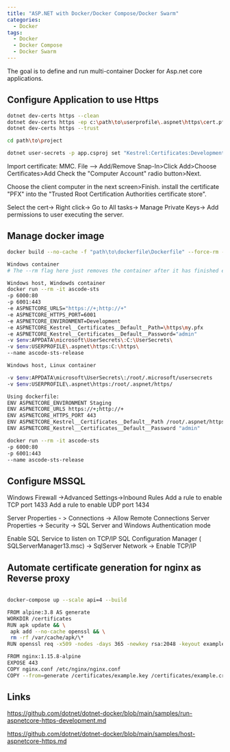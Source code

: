 ```yaml
---
title: "ASP.NET with Docker/Docker Compose/Docker Swarm"
categories:
  - Docker
tags:
  - Docker
  - Docker Compose
  - Docker Swarm
---
```


The goal is to define and run multi-container Docker for Asp.net core applications.

## Configure Application to use Https

```sh
dotnet dev-certs https --clean
dotnet dev-certs https -ep c:\path\to\userprofile\.aspnet\https\cert.pfx -p admin
dotnet dev-certs https --trust

cd path\to\project

dotnet user-secrets -p app.csproj set "Kestrel:Certificates:Development:Password" "admin"
```

Import certificate:
MMC. File --> Add/Remove Snap-In>Click Add>Choose Certificates>Add
Check the "Computer Account" radio button>Next.

Choose the client computer in the next screen>Finish.
install the certificate "PFX" into the "Trusted Root Certification Authorities certificate store".

Select the cert-> Right click-> Go to All tasks-> Manage Private Keys-> Add permissions to user executing the server.

## Manage docker image

```sh
docker build --no-cache -f "path\to\dockerfile\Dockerfile" --force-rm -t ascode-sts "path\to\dockerontext"

Windows container
# The --rm flag here just removes the container after it has finished executing.

Windows host, Windowds container
docker run --rm -it ascode-sts
-p 6000:80
-p 6001:443
-e ASPNETCORE_URLS="https://+;http://+"
-e ASPNETCORE_HTTPS_PORT=6001
-e ASPNETCORE_ENVIRONMENT=Development
-e ASPNETCORE_Kestrel__Certificates__Default__Path=\https\my.pfx
-e ASPNETCORE_Kestrel__Certificates__Default__Password="admin"
-v $env:APPDATA\microsoft\UserSecrets\:C:\UserSecrets\
-v $env:USERPROFILE\.aspnet\https:C:\https\
--name ascode-sts-release

Windows host, Linux container

-v $env:APPDATA\microsoft\UserSecrets\:/root/.microsoft/usersecrets
-v $env:USERPROFILE\.aspnet\https:/root/.aspnet/https/

Using dockerfile:
ENV ASPNETCORE_ENVIRONMENT Staging
ENV ASPNETCORE_URLS https://+;http://+
ENV ASPNETCORE_HTTPS_PORT 443
ENV ASPNETCORE_Kestrel__Certificates__Default__Path /root/.aspnet/https/AsCode.Sts.pfx
ENV ASPNETCORE_Kestrel__Certificates__Default__Password "admin"

docker run --rm -it ascode-sts
-p 6000:80
-p 6001:443
--name ascode-sts-release


```

## Configure MSSQL

Windows Firewall ->Advanced Settings->Inbound Rules
Add a rule to enable TCP port 1433
Add a rule to enable UDP port 1434

Server Properties - > Connections -> Allow Remote Connections
Server Properties -> Security -> SQL Server and Windows Authentication mode

Enable SQL Service to listen on TCP/IP
SQL Configuration Manager ( SQLServerManager13.msc) -> SqlServer Network -> Enable TCP/IP

## Automate certificate generation for nginx as Reverse proxy

```sh

docker-compose up --scale api=4 --build

FROM alpine:3.8 AS generate
WORKDIR /certificates
RUN apk update && \
 apk add --no-cache openssl && \
 rm -rf /var/cache/apk/\*
RUN openssl req -x509 -nodes -days 365 -newkey rsa:2048 -keyout example.key -out example.crt -subj "/C=GB"

FROM nginx:1.15.8-alpine
EXPOSE 443
COPY nginx.conf /etc/nginx/nginx.conf
COPY --from=generate /certificates/example.key /certificates/example.crt /etc/nginx/ssl/
```

## Links

<https://github.com/dotnet/dotnet-docker/blob/main/samples/run-aspnetcore-https-development.md>

<https://github.com/dotnet/dotnet-docker/blob/main/samples/host-aspnetcore-https.md>
